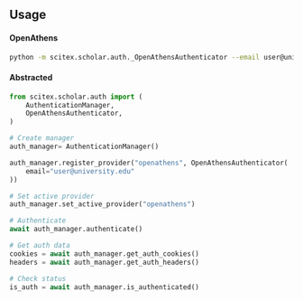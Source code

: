 <!-- ---
!-- Timestamp: 2025-07-27 15:23:39
!-- Author: ywatanabe
!-- File: /home/ywatanabe/proj/scitex_repo/src/scitex/scholar/auth/README.md
!-- --- -->


## Usage

#### OpenAthens
``` bash
python -m scitex.scholar.auth._OpenAthensAuthenticator --email user@university.edu
```

#### Abstracted
``` python
from scitex.scholar.auth import (
    AuthenticationManager,
    OpenAthensAuthenticator,
)

# Create manager
auth_manager= AuthenticationManager()

auth_manager.register_provider("openathens", OpenAthensAuthenticator(
    email="user@university.edu"
))

# Set active provider
auth_manager.set_active_provider("openathens")

# Authenticate
await auth_manager.authenticate()

# Get auth data
cookies = await auth_manager.get_auth_cookies()
headers = await auth_manager.get_auth_headers()

# Check status
is_auth = await auth_manager.is_authenticated()
```

<!-- EOF -->